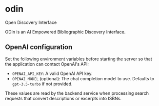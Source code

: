 # odin
Open Discovery Interface

ODIn is an AI Empowered Bibliographic Discovery Interface.

## OpenAI configuration

Set the following environment variables before starting the server so that the application can contact OpenAI's API:

- `OPENAI_API_KEY`: A valid OpenAI API key.
- `OPENAI_MODEL` (optional): The chat completion model to use. Defaults to `gpt-3.5-turbo` if not provided.

These values are read by the backend service when processing search requests that convert descriptions or excerpts into ISBNs.
